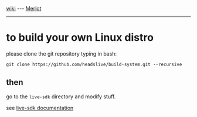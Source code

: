 [wiki](https://github.com/sigoa/Merlot/wiki) --- [Merlot](https://sigoa.github.io/Merlot/)

***

to build your own Linux distro
==============================
please clone the git repository typing in bash:

```
git clone https://github.com/headslive/build-system.git --recursive
```

then
----

go to the `live-sdk` directory and modify stuff.

see [live-sdk documentation](https://git.devuan.org/sdk/live-sdk)
